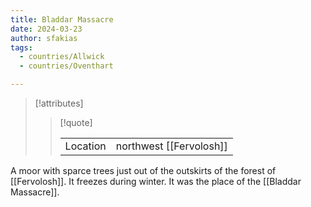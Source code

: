 ```yaml
---
title: Bladdar Massacre
date: 2024-03-23
author: sfakias
tags:
  - countries/Allwick
  - countries/Oventhart

---
```

> [!attributes]
> 
> > [!quote]
> >
> > | | |
> > | --- | --- |
> > | Location | northwest [[Fervolosh]] |

A moor with sparce trees just out of the outskirts of the forest of [[Fervolosh]]. It freezes during winter. It was the place of the [[Bladdar Massacre]].